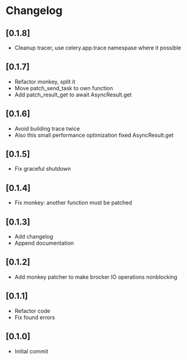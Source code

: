 # Changelog

## [0.1.8]
- Cleanup tracer, use celery.app.trace namespase where it possible

## [0.1.7]
- Refactor monkey, split it
- Move patch_send_task to own function
- Add patch_result_get to await AsyncResult.get

## [0.1.6]
- Avoid building trace twice
- Also this small performance optimization fixed AsyncResult.get

## [0.1.5]
- Fix graceful shutdown

## [0.1.4]
- Fix monkey: another function must be patched

## [0.1.3]
- Add changelog
- Append documentation

## [0.1.2]
- Add monkey patcher to make brocker IO operations nonblocking

## [0.1.1]
- Refactor code
- Fix found errors

## [0.1.0]
- Initial commit
